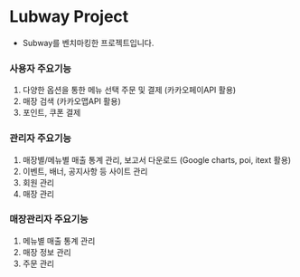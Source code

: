 # Lubway Project 

- Subway를 벤치마킹한 프로젝트입니다.


### 사용자 주요기능
1. 다양한 옵션을 통한 메뉴 선택 주문 및 결제 (카카오페이API 활용)
2. 매장 검색 (카카오맵API 활용)
3. 포인트, 쿠폰 결제

### 관리자 주요기능
1. 매장별/메뉴별 매출 통계 관리, 보고서 다운로드 (Google charts, poi, itext 활용)
2. 이벤트, 배너, 공지사항 등 사이트 관리
3. 회원 관리
4. 매장 관리

### 매장관리자 주요기능
1. 메뉴별 매출 통계 관리
2. 매장 정보 관리
3. 주문 관리

